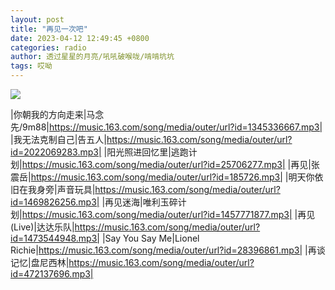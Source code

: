 ```yaml
---
layout: post
title: "再见一次吧"
date: 2023-04-12 12:49:45 +0800
categories: radio
author: 透过星星的月亮/吼吼破喉咙/啃啃坑坑
tags: 哎呦
---
```

![]({{site.baseurl}}/images/cover_20230412.jpg)

|你朝我的方向走来|马念先/9m88|https://music.163.com/song/media/outer/url?id=1345336667.mp3|
|我无法克制自己|告五人|https://music.163.com/song/media/outer/url?id=2022069283.mp3|
|阳光照进回忆里|逃跑计划|https://music.163.com/song/media/outer/url?id=25706277.mp3|
|再见|张震岳|https://music.163.com/song/media/outer/url?id=185726.mp3|
|明天你依旧在我身旁|声音玩具|https://music.163.com/song/media/outer/url?id=1469826256.mp3|
|再见迷海|唯利玉碎计划|https://music.163.com/song/media/outer/url?id=1457771877.mp3|
|再见 (Live)|达达乐队|https://music.163.com/song/media/outer/url?id=1473544948.mp3|
|Say You Say Me|Lionel Richie|https://music.163.com/song/media/outer/url?id=28396861.mp3|
|再谈记忆|盘尼西林|https://music.163.com/song/media/outer/url?id=472137696.mp3|

